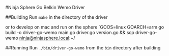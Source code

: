 #Ninja Sphere Go Belkin Wemo Driver

##Building
Run `make` in the directory of the driver

or to develop on mac and run on the sphere
`GOOS=linux GOARCH=arm go build -o driver-go-wemo main.go driver.go version.go && scp driver-go-wemo ninja@ninjasphere.local:~/

##Running
Run `./bin/driver-go-wemo` from the `bin` directory after building
